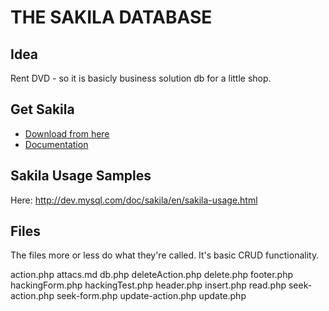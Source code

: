 THE SAKILA DATABASE
==============

## Idea

Rent DVD - so it is basicly business solution db for a little shop.

## Get Sakila

* [Download from here](https://dev.mysql.com/doc/index-other.html)
* [Documentation](https://dev.mysql.com/doc/sakila/en/)

## Sakila Usage Samples

Here: http://dev.mysql.com/doc/sakila/en/sakila-usage.html

## Files

The files more or less do what they're called. It's basic CRUD functionality. 

action.php
attacs.md
db.php
deleteAction.php
delete.php
footer.php
hackingForm.php
hackingTest.php
header.php
insert.php
read.php
seek-action.php
seek-form.php
update-action.php
update.php
